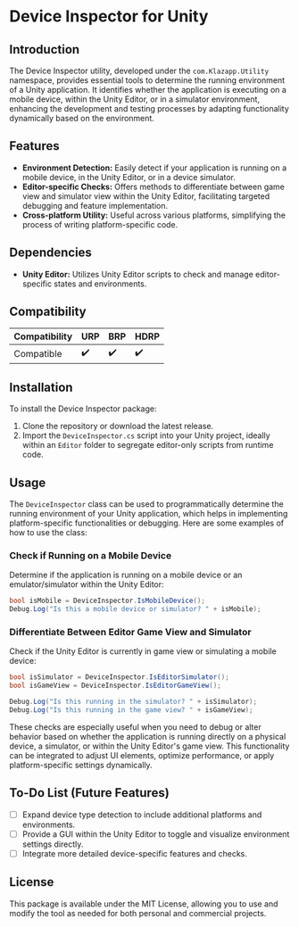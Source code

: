 # Device Inspector for Unity

## Introduction

The Device Inspector utility, developed under the `com.Klazapp.Utility` namespace, provides essential tools to determine the running environment of a Unity application. It identifies whether the application is executing on a mobile device, within the Unity Editor, or in a simulator environment, enhancing the development and testing processes by adapting functionality dynamically based on the environment.

## Features

- **Environment Detection:** Easily detect if your application is running on a mobile device, in the Unity Editor, or in a device simulator.
- **Editor-specific Checks:** Offers methods to differentiate between game view and simulator view within the Unity Editor, facilitating targeted debugging and feature implementation.
- **Cross-platform Utility:** Useful across various platforms, simplifying the process of writing platform-specific code.

## Dependencies

- **Unity Editor:** Utilizes Unity Editor scripts to check and manage editor-specific states and environments.

## Compatibility
| Compatibility | URP | BRP | HDRP |
|---------------|-----|-----|------|
| Compatible    | ✔️   | ✔️   | ✔️    |

## Installation

To install the Device Inspector package:

1. Clone the repository or download the latest release.
2. Import the `DeviceInspector.cs` script into your Unity project, ideally within an `Editor` folder to segregate editor-only scripts from runtime code.

## Usage

The `DeviceInspector` class can be used to programmatically determine the running environment of your Unity application, which helps in implementing platform-specific functionalities or debugging. Here are some examples of how to use the class:

### Check if Running on a Mobile Device

Determine if the application is running on a mobile device or an emulator/simulator within the Unity Editor:

```csharp
bool isMobile = DeviceInspector.IsMobileDevice();
Debug.Log("Is this a mobile device or simulator? " + isMobile);
```

### Differentiate Between Editor Game View and Simulator

Check if the Unity Editor is currently in game view or simulating a mobile device:

```csharp
bool isSimulator = DeviceInspector.IsEditorSimulator();
bool isGameView = DeviceInspector.IsEditorGameView();

Debug.Log("Is this running in the simulator? " + isSimulator);
Debug.Log("Is this running in the game view? " + isGameView);
```

These checks are especially useful when you need to debug or alter behavior based on whether the application is running directly on a physical device, a simulator, or within the Unity Editor's game view. This functionality can be integrated to adjust UI elements, optimize performance, or apply platform-specific settings dynamically.

## To-Do List (Future Features)

- [ ] Expand device type detection to include additional platforms and environments.
- [ ] Provide a GUI within the Unity Editor to toggle and visualize environment settings directly.
- [ ] Integrate more detailed device-specific features and checks.

## License

This package is available under the MIT License, allowing you to use and modify the tool as needed for both personal and commercial projects.
